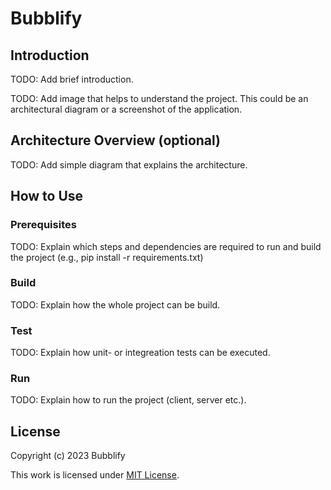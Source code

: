 # Bubblify

## Introduction

TODO: Add brief introduction.

TODO: Add image that helps to understand the project.
This could be an architectural diagram or a screenshot of the application.

## Architecture Overview (optional)

TODO: Add simple diagram that explains the architecture.

## How to Use

### Prerequisites

TODO: Explain which steps and dependencies are required to run and build the project (e.g., pip install -r requirements.txt)

### Build

TODO: Explain how the whole project can be build.

### Test

TODO: Explain how unit- or integreation tests can be executed.

### Run

TODO: Explain how to run the project (client, server etc.).

## License

Copyright (c) 2023 Bubblify

This work is licensed under [MIT License](./LICENSE).